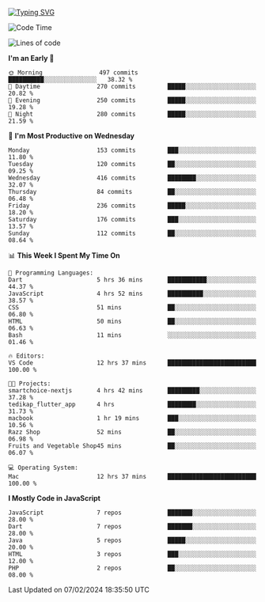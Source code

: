 
<a href="https://git.io/typing-svg"><img src="https://readme-typing-svg.demolab.com?font=Source+Code+Pro&pause=1000&random=false&width=435&lines=Hey+%F0%9F%A5%B6+iam+Yasa+Kafi+Razzan" alt="Typing SVG" /></a>
<!--START_SECTION:waka-->
![Code Time](http://img.shields.io/badge/Code%20Time-211%20hrs%2048%20mins-blue)

![Lines of code](https://img.shields.io/badge/From%20Hello%20World%20I%27ve%20Written-519.5%20thousand%20lines%20of%20code-blue)

**I'm an Early 🐤** 

```text
🌞 Morning                497 commits         ██████████░░░░░░░░░░░░░░░   38.32 % 
🌆 Daytime                270 commits         █████░░░░░░░░░░░░░░░░░░░░   20.82 % 
🌃 Evening                250 commits         █████░░░░░░░░░░░░░░░░░░░░   19.28 % 
🌙 Night                  280 commits         █████░░░░░░░░░░░░░░░░░░░░   21.59 % 
```
📅 **I'm Most Productive on Wednesday** 

```text
Monday                   153 commits         ███░░░░░░░░░░░░░░░░░░░░░░   11.80 % 
Tuesday                  120 commits         ██░░░░░░░░░░░░░░░░░░░░░░░   09.25 % 
Wednesday                416 commits         ████████░░░░░░░░░░░░░░░░░   32.07 % 
Thursday                 84 commits          ██░░░░░░░░░░░░░░░░░░░░░░░   06.48 % 
Friday                   236 commits         █████░░░░░░░░░░░░░░░░░░░░   18.20 % 
Saturday                 176 commits         ███░░░░░░░░░░░░░░░░░░░░░░   13.57 % 
Sunday                   112 commits         ██░░░░░░░░░░░░░░░░░░░░░░░   08.64 % 
```


📊 **This Week I Spent My Time On** 

```text
💬 Programming Languages: 
Dart                     5 hrs 36 mins       ███████████░░░░░░░░░░░░░░   44.37 % 
JavaScript               4 hrs 52 mins       ██████████░░░░░░░░░░░░░░░   38.57 % 
CSS                      51 mins             ██░░░░░░░░░░░░░░░░░░░░░░░   06.80 % 
HTML                     50 mins             ██░░░░░░░░░░░░░░░░░░░░░░░   06.63 % 
Bash                     11 mins             ░░░░░░░░░░░░░░░░░░░░░░░░░   01.46 % 

🔥 Editors: 
VS Code                  12 hrs 37 mins      █████████████████████████   100.00 % 

🐱‍💻 Projects: 
smartchoice-nextjs       4 hrs 42 mins       █████████░░░░░░░░░░░░░░░░   37.28 % 
tedikap_flutter_app      4 hrs               ████████░░░░░░░░░░░░░░░░░   31.73 % 
macbook                  1 hr 19 mins        ███░░░░░░░░░░░░░░░░░░░░░░   10.56 % 
Razz Shop                52 mins             ██░░░░░░░░░░░░░░░░░░░░░░░   06.98 % 
Fruits and Vegetable Shop45 mins             ██░░░░░░░░░░░░░░░░░░░░░░░   06.07 % 

💻 Operating System: 
Mac                      12 hrs 37 mins      █████████████████████████   100.00 % 
```

**I Mostly Code in JavaScript** 

```text
JavaScript               7 repos             ███████░░░░░░░░░░░░░░░░░░   28.00 % 
Dart                     7 repos             ███████░░░░░░░░░░░░░░░░░░   28.00 % 
Java                     5 repos             █████░░░░░░░░░░░░░░░░░░░░   20.00 % 
HTML                     3 repos             ███░░░░░░░░░░░░░░░░░░░░░░   12.00 % 
PHP                      2 repos             ██░░░░░░░░░░░░░░░░░░░░░░░   08.00 % 
```




 Last Updated on 07/02/2024 18:35:50 UTC
<!--END_SECTION:waka-->
